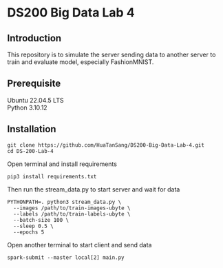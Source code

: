 # DS200 Big Data Lab 4
## Introduction 
This repository is to simulate the server sending data to another server to train and evaluate model, especially FashionMNIST. 

## Prerequisite
Ubuntu 22.04.5 LTS   
Python 3.10.12 

## Installation 
```
git clone https://github.com/HuaTanSang/DS200-Big-Data-Lab-4.git
cd DS-200-Lab-4
``` 
Open terminal and install requirements 
```
pip3 install requirements.txt  
```

Then run the stream_data.py to start server and wait for data 
``` 
PYTHONPATH=. python3 stream_data.py \
  --images /path/to/train-images-ubyte \
  --labels /path/to/train-labels-ubyte \
  --batch-size 100 \
  --sleep 0.5 \
  --epochs 5
```
Open another terminal to start client and send data 
```
spark-submit --master local[2] main.py
```


